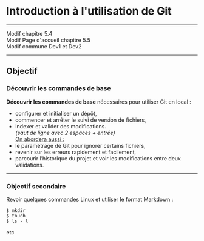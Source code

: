 ﻿# Introduction à l'utilisation de Git

---
Modif chapitre 5.4  
Modif Page d'accueil chapitre 5.5  
Modif commune Dev1 et Dev2

---
 
## Objectif
### Découvrir les commandes de base
**Découvrir les commandes de base** nécessaires pour utiliser 
Git en local :
- configurer et initialiser un dépôt, 
- commencer et arrêter le suivi de version de fichiers, 
- indexer et valider des modifications.  
*(saut de ligne avec 2 espaces + entrée)*  
<u>On abordera aussi :</u>
- le paramétrage de Git pour ignorer certains fichiers, 
- revenir sur les erreurs rapidement et facilement, 
- parcourir l’historique du projet et voir les modifications
entre deux validations.

---

### Objectif secondaire
Revoir quelques commandes Linux et utiliser le format Markdown :
```shell
$ mkdir
$ touch
$ ls - l
```
etc
